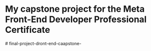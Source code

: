 # My capstone project for the Meta Front-End Developer Professional Certificate
#   f i n a l - p r o j e c t - d r o n t - e n d - c a a p s t o n e -  
 